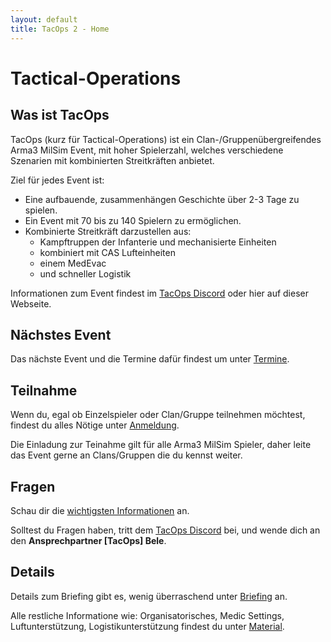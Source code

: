 ```yaml
---
layout: default
title: TacOps 2 - Home
---
```


# Tactical-Operations

## Was ist TacOps

TacOps (kurz für Tactical-Operations) ist ein Clan-/Gruppenübergreifendes Arma3 MilSim Event, mit hoher Spielerzahl, welches verschiedene Szenarien mit kombinierten Streitkräften anbietet.

Ziel für jedes Event ist:
* Eine aufbauende, zusammenhängen Geschichte über 2-3 Tage zu spielen.
* Ein Event mit 70 bis zu 140 Spielern zu ermöglichen. 
* Kombinierte Streitkräft darzustellen aus:
    * Kampftruppen der Infanterie und mechanisierte Einheiten
    * kombiniert mit CAS Lufteinheiten
    * einem MedEvac
    * und schneller Logistik

Informationen zum Event findest im [TacOps Discord](https://discord.gg/ZftQWwF8Cy) oder hier auf dieser Webseite.

## Nächstes Event

Das nächste Event und die Termine dafür findest um unter [Termine](./schedule.html).

## Teilnahme

Wenn du, egal ob Einzelspieler oder Clan/Gruppe teilnehmen möchtest, findest du alles Nötige unter [Anmeldung](./enrolment.html).

Die Einladung zur Teinahme gilt für alle Arma3 MilSim Spieler, daher leite das Event gerne an Clans/Gruppen die du kennst weiter.

## Fragen

Schau dir die [wichtigsten Informationen](./important.html) an.

Solltest du Fragen haben, tritt dem [TacOps Discord](https://discord.gg/ZftQWwF8Cy) bei, und wende dich an den **Ansprechpartner [TacOps] Bele**.

## Details

Details zum Briefing gibt es, wenig überraschend unter [Briefing](./briefing.html) an.

Alle restliche Informatione wie: Organisatorisches, Medic Settings, Luftunterstützung, Logistikunterstützung findest du unter [Material](./material.html).
